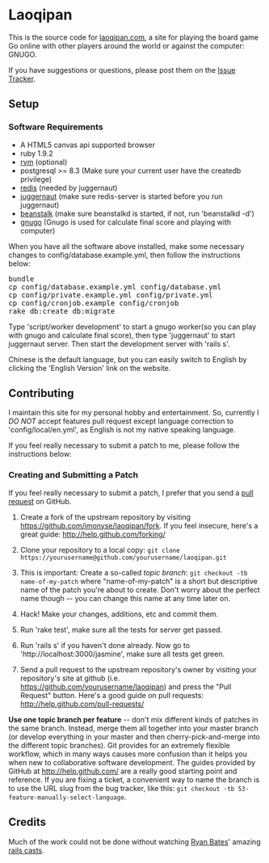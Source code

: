 # Laoqipan

This is the source code for [laoqipan.com](http://laoqipan.com), a site for playing the board game Go online with other players around the world or against the computer: GNUGO.

If you have suggestions or questions, please post them on the [Issue Tracker](https://github.com/imonyse/laoqipan/issues).

## Setup

### Software Requirements
+ A HTML5 canvas api supported browser 
+ ruby 1.9.2
+ [rvm](http://beginrescueend.com/) (optional)
+ postgresql >= 8.3 (Make sure your current user have the createdb privilege)
+ [redis](http://redis.io/) (needed by juggernaut)
+ [juggernaut](https://github.com/maccman/juggernaut) (make sure redis-server is started before you run juggernaut)
+ [beanstalk](http://kr.github.com/beanstalkd/) (make sure beanstalkd is started, if not, run 'beanstalkd -d')
+ [gnugo](http://www.gnu.org/s/gnugo/download.html) (Gnugo is used for calculate final score and playing with computer)

When you have all the software above installed, make some necessary changes to config/database.example.yml, then follow the instructions below:

<pre>
bundle
cp config/database.example.yml config/database.yml
cp config/private.example.yml config/private.yml
cp config/cronjob.example config/cronjob
rake db:create db:migrate
</pre>

Type 'script/worker development' to start a gnugo worker(so you can play with gnugo and calculate final score), then type 'juggernaut' to start juggernaut server. Then start the development server with 'rails s'. 

Chinese is the default language, but you can easily switch to English by clicking the 'English Version' link on the website.

## Contributing
I maintain this site for my personal hobby and entertainment. So, currently I *DO NOT* accept features pull request except language correction to 'config/local/en.yml', as English is not my native speaking language.

If you feel really necessary to submit a patch to me, please follow the instructions below:

### Creating and Submitting a Patch
If you feel really necessary to submit a patch, I prefer that you send a [pull request](http://help.github.com/pull-requests/) on GitHub.

1. Create a fork of the upstream repository by visiting <https://github.com/imonyse/laoqipan/fork>. If you feel insecure, here's a great guide: <http://help.github.com/forking/>

2. Clone your repository to a local copy: `git clone https://yourusername@github.com/yourusername/laoqipan.git`

3. This is important: Create a so-called *topic branch*: `git checkout -tb name-of-my-patch` where "name-of-my-patch" is a short but descriptive name of the patch you're about to create. Don't worry about the perfect name though -- you can change this name at any time later on.

4. Hack! Make your changes, additions, etc and commit them.

5. Run 'rake test', make sure all the tests for server get passed. 

6. Run 'rails s' if you haven't done already. Now go to 'http://localhost:3000/jasmine', make sure all tests get green.

7. Send a pull request to the upstream repository's owner by visiting your repository's site at github (i.e. https://github.com/yourusername/laoqipan) and press the "Pull Request" button. Here's a good guide on pull requests: <http://help.github.com/pull-requests/>

**Use one topic branch per feature** -- don't mix different kinds of patches in the same branch. Instead, merge them all together into your master branch (or develop everything in your master and then cherry-pick-and-merge into the different topic branches). Git provides for an extremely flexible workflow, which in many ways causes more confusion than it helps you when new to collaborative software development. The guides provided by GitHub at <http://help.github.com/> are a really good starting point and reference.
If you are fixing a ticket, a convenient way to name the branch is to use the URL slug from the bug tracker, like this: `git checkout -tb 53-feature-manually-select-language`.

## Credits
Much of the work could not be done without watching [Ryan Bates](https://github.com/ryanb)' amazing [rails casts](http://railscasts.com).